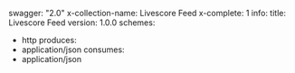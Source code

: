 swagger: "2.0"
x-collection-name: Livescore Feed
x-complete: 1
info:
  title: Livescore Feed
  version: 1.0.0
schemes:
- http
produces:
- application/json
consumes:
- application/json